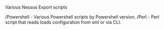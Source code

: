 Various Nessus Export scripts

  /Powershell - Various Powershell scripts by Powershell version.
  /Perl - Perl script that reads loads configuration from xml or via CLI.
  
